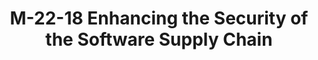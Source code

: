 ---
highlight: "false" 
title: "M-22-18 Enhancing the Security of the Software Supply Chain"
description: "The NIST Guidance provides “recommendations to federal agencies on ensuring that the producers of software they procure have been following a risk-based approach for secure software development.”12 Federal agencies must only use software provided by software producers who can attest to complying with the Government-specified secure software development practices, as described the NIST Guidance."
url-link: "https://www.whitehouse.gov/wp-content/uploads/2022/09/M-22-18.pdf"
type: "PDF"
gov-only: "false"
is-external: "true"
publication-date: "September 01, 2022"
reading-time: "16"
resource-type: "Guidance"
filter: "p-filter"
audience: "security-compliance"
branded-offerings: "acquisition-policy-it-category"
---